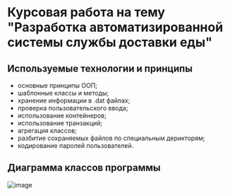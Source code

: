 # Курсовая работа на тему "Разработка автоматизированной системы службы доставки еды"
## Используемые технологии и принципы
 - основные принципы ООП;
 - шаблонные классы и методы;
 - хранение информации в .dat файлах;
 - проверка пользовательского ввода;
 - использование контейнеров;
 - использование транзакций;
 - агрегация классов;
 - разбитие сохраняемых файлов по специальным дерикторям;
 - кодирование паролей пользователей.

## Диаграмма классов программы 

![image](https://user-images.githubusercontent.com/108992058/192805909-a764b809-c042-46ff-be7e-5ad04eb523e2.png)
